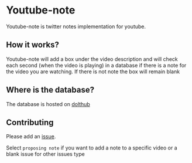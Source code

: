 # Youtube-note

Youtube-note is twitter notes implementation for youtube.

## How it works?

Youtube-note will add a box under the video description and will check each second (when the video is playing) in a database if there is a note for the video you are watching. If there is not note the box will remain blank

## Where is the database?

The database is hosted on [dolthub](https://www.dolthub.com/repositories/luc-dolt/note/data/main)

## Contributing

Please add an [issue](https://github.com/luc-git/youtube-note/issues/new/choose).

Select `proposing note` if you want to add a note to a specific video or a blank issue for other issues type